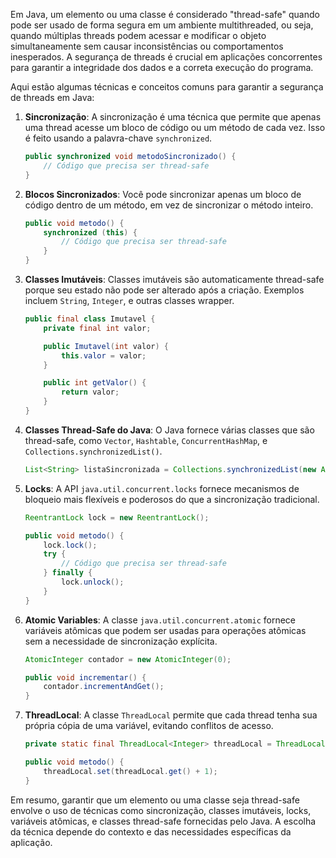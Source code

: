 Em Java, um elemento ou uma classe é considerado "thread-safe" quando pode ser usado de forma segura em um ambiente multithreaded, ou seja, quando múltiplas threads podem acessar e modificar o objeto simultaneamente sem causar inconsistências ou comportamentos inesperados. A segurança de threads é crucial em aplicações concorrentes para garantir a integridade dos dados e a correta execução do programa.

Aqui estão algumas técnicas e conceitos comuns para garantir a segurança de threads em Java:

1. **Sincronização**: A sincronização é uma técnica que permite que apenas uma thread acesse um bloco de código ou um método de cada vez. Isso é feito usando a palavra-chave `synchronized`.

    ```java
    public synchronized void metodoSincronizado() {
        // Código que precisa ser thread-safe
    }
    ```

2. **Blocos Sincronizados**: Você pode sincronizar apenas um bloco de código dentro de um método, em vez de sincronizar o método inteiro.

    ```java
    public void metodo() {
        synchronized (this) {
            // Código que precisa ser thread-safe
        }
    }
    ```

3. **Classes Imutáveis**: Classes imutáveis são automaticamente thread-safe porque seu estado não pode ser alterado após a criação. Exemplos incluem `String`, `Integer`, e outras classes wrapper.

    ```java
    public final class Imutavel {
        private final int valor;

        public Imutavel(int valor) {
            this.valor = valor;
        }

        public int getValor() {
            return valor;
        }
    }
    ```

4. **Classes Thread-Safe do Java**: O Java fornece várias classes que são thread-safe, como `Vector`, `Hashtable`, `ConcurrentHashMap`, e `Collections.synchronizedList()`.

    ```java
    List<String> listaSincronizada = Collections.synchronizedList(new ArrayList<>());
    ```

5. **Locks**: A API `java.util.concurrent.locks` fornece mecanismos de bloqueio mais flexíveis e poderosos do que a sincronização tradicional.

    ```java
    ReentrantLock lock = new ReentrantLock();

    public void metodo() {
        lock.lock();
        try {
            // Código que precisa ser thread-safe
        } finally {
            lock.unlock();
        }
    }
    ```

6. **Atomic Variables**: A classe `java.util.concurrent.atomic` fornece variáveis atômicas que podem ser usadas para operações atômicas sem a necessidade de sincronização explícita.

    ```java
    AtomicInteger contador = new AtomicInteger(0);

    public void incrementar() {
        contador.incrementAndGet();
    }
    ```

7. **ThreadLocal**: A classe `ThreadLocal` permite que cada thread tenha sua própria cópia de uma variável, evitando conflitos de acesso.

    ```java
    private static final ThreadLocal<Integer> threadLocal = ThreadLocal.withInitial(() -> 0);

    public void metodo() {
        threadLocal.set(threadLocal.get() + 1);
    }
    ```

Em resumo, garantir que um elemento ou uma classe seja thread-safe envolve o uso de técnicas como sincronização, classes imutáveis, locks, variáveis atômicas, e classes thread-safe fornecidas pelo Java. A escolha da técnica depende do contexto e das necessidades específicas da aplicação.